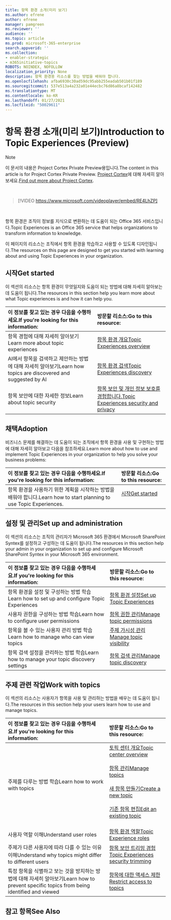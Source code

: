 ```yaml
---
title: 항목 환경 소개(미리 보기)
ms.author: efrene
author: efrene
manager: pamgreen
ms.reviewer: ''
audience: ''
ms.topic: article
ms.prod: microsoft-365-enterprise
search.appverid: ''
ms.collection:
- enabler-strategic
- m365initiative-topics
ROBOTS: NOINDEX, NOFOLLOW
localization_priority: None
description: 항목 환경용 리소스를 찾는 방법을 배워야 합니다.
ms.openlocfilehash: afba6930c30ad59dc95abb255eadab501b01f189
ms.sourcegitcommit: 537e513a4a232a01e44ecbc76d86a8bcaf142482
ms.translationtype: MT
ms.contentlocale: ko-KR
ms.lasthandoff: 01/27/2021
ms.locfileid: "50029611"
---
```

# <a name="introduction-to-topic-experiences-preview"></a><span data-ttu-id="dfbba-103">항목 환경 소개(미리 보기)</span><span class="sxs-lookup"><span data-stu-id="dfbba-103">Introduction to Topic Experiences (Preview)</span></span>

> [!Note] 
> <span data-ttu-id="dfbba-104">이 문서의 내용은 Project Cortex Private Preview용입니다.</span><span class="sxs-lookup"><span data-stu-id="dfbba-104">The content in this article is for Project Cortex Private Preview.</span></span> <span data-ttu-id="dfbba-105">[Project Cortex](https://aka.ms/projectcortex)에 대해 자세히 알아보세요.</span><span class="sxs-lookup"><span data-stu-id="dfbba-105">[Find out more about Project Cortex](https://aka.ms/projectcortex).</span></span>

</br>

> [!VIDEO https://www.microsoft.com/videoplayer/embed/RE4LhZP]  

</br>


<span data-ttu-id="dfbba-106">항목 환경은 조직이 정보를 지식으로 변환하는 데 도움이 되는 Office 365 서비스입니다.</span><span class="sxs-lookup"><span data-stu-id="dfbba-106">Topic Experiences is an Office 365 service that helps organizations to transform information to knowledge.</span></span>

<span data-ttu-id="dfbba-107">이 페이지의 리소스는 조직에서 항목 환경을 학습하고 사용할 수 있도록 디자인됩니다.</span><span class="sxs-lookup"><span data-stu-id="dfbba-107">The resources on this page are designed to get you started with learning about and using Topic Experiences in your organization.</span></span>

## <a name="get-started"></a><span data-ttu-id="dfbba-108">시작</span><span class="sxs-lookup"><span data-stu-id="dfbba-108">Get started</span></span>

<span data-ttu-id="dfbba-109">이 섹션의 리소스는 항목 환경이 무엇일지와 도움이 되는 방법에 대해 자세히 알아보는 데 도움이 됩니다.</span><span class="sxs-lookup"><span data-stu-id="dfbba-109">The resources in this section help you learn more about what Topic experiences is and how it can help you.</span></span>

| <span data-ttu-id="dfbba-110">이 정보를 찾고 있는 경우 다음을 수행하세요.</span><span class="sxs-lookup"><span data-stu-id="dfbba-110">If you're looking for this information:</span></span> | <span data-ttu-id="dfbba-111">방문할 리소스:</span><span class="sxs-lookup"><span data-stu-id="dfbba-111">Go to this resource:</span></span> |
|:-----|:-----|
|<span data-ttu-id="dfbba-112">항목 경험에 대해 자세히 알아보기</span><span class="sxs-lookup"><span data-stu-id="dfbba-112">Learn more about topic experiences</span></span>|[<span data-ttu-id="dfbba-113">항목 환경 개요</span><span class="sxs-lookup"><span data-stu-id="dfbba-113">Topic Experiences overview</span></span>](topic-experiences-overview.md)|
|<span data-ttu-id="dfbba-114">AI에서 항목을 검색하고 제안하는 방법에 대해 자세히 알아보기</span><span class="sxs-lookup"><span data-stu-id="dfbba-114">Learn how topics are discovered and suggested by AI</span></span>|[<span data-ttu-id="dfbba-115">항목 환경 검색</span><span class="sxs-lookup"><span data-stu-id="dfbba-115">Topic Experiences discovery</span></span>](topic-experiences-discovery.md)|
|<span data-ttu-id="dfbba-116">항목 보안에 대한 자세한 정보</span><span class="sxs-lookup"><span data-stu-id="dfbba-116">Learn about topic security</span></span>|[<span data-ttu-id="dfbba-117">항목 보안 및 개인 정보 보호를 경험합니다.</span><span class="sxs-lookup"><span data-stu-id="dfbba-117">Topic Experiences security and privacy</span></span>](topic-experiences-security-privacy.md)|


## <a name="adoption"></a><span data-ttu-id="dfbba-118">채택</span><span class="sxs-lookup"><span data-stu-id="dfbba-118">Adoption</span></span>

<span data-ttu-id="dfbba-119">비즈니스 문제를 해결하는 데 도움이 되는 조직에서 항목 환경을 사용 및 구현하는 방법에 대해 자세히 알아보고 다음을 참조하세요.</span><span class="sxs-lookup"><span data-stu-id="dfbba-119">Learn more about how to use and implement Topic Experiences in your organization to help you solve your business problems:</span></span> 

| <span data-ttu-id="dfbba-120">이 정보를 찾고 있는 경우 다음을 수행하세요.</span><span class="sxs-lookup"><span data-stu-id="dfbba-120">If you're looking for this information:</span></span> | <span data-ttu-id="dfbba-121">방문할 리소스:</span><span class="sxs-lookup"><span data-stu-id="dfbba-121">Go to this resource:</span></span> |
|:-----|:-----|
|<span data-ttu-id="dfbba-122">항목 환경을 사용하기 위한 계획을 시작하는 방법을 배워야 합니다.</span><span class="sxs-lookup"><span data-stu-id="dfbba-122">Learn how to start planning to use Topic Experiences.</span></span> |[<span data-ttu-id="dfbba-123">시작</span><span class="sxs-lookup"><span data-stu-id="dfbba-123">Get started</span></span>](topics-adoption-getstarted.md)<br><br>|  

## <a name="set-up-and-administration"></a><span data-ttu-id="dfbba-124">설정 및 관리</span><span class="sxs-lookup"><span data-stu-id="dfbba-124">Set up and administration</span></span>

<span data-ttu-id="dfbba-125">이 섹션의 리소스는 조직의 관리자가 Microsoft 365 환경에서 Microsoft SharePoint Syntex를 설정하고 구성하는 데 도움이 됩니다.</span><span class="sxs-lookup"><span data-stu-id="dfbba-125">The resources in this section help your admin in your organization to set up and configure Microsoft SharePoint Syntex in your Microsoft 365 environment.</span></span>

| <span data-ttu-id="dfbba-126">이 정보를 찾고 있는 경우 다음을 수행하세요.</span><span class="sxs-lookup"><span data-stu-id="dfbba-126">If you're looking for this information:</span></span> | <span data-ttu-id="dfbba-127">방문할 리소스:</span><span class="sxs-lookup"><span data-stu-id="dfbba-127">Go to this resource:</span></span> |
|:-----|:-----|
|<span data-ttu-id="dfbba-128">항목 환경을 설정 및 구성하는 방법 학습</span><span class="sxs-lookup"><span data-stu-id="dfbba-128">Learn how to set up and configure Topic Experiences</span></span>|[<span data-ttu-id="dfbba-129">항목 환경 설정</span><span class="sxs-lookup"><span data-stu-id="dfbba-129">Set up Topic Experiences</span></span>](set-up-topic-experiences.md)|
|<span data-ttu-id="dfbba-130">사용자 권한을 구성하는 방법 학습</span><span class="sxs-lookup"><span data-stu-id="dfbba-130">Learn how to configure user permissions</span></span>|[<span data-ttu-id="dfbba-131">항목 권한 관리</span><span class="sxs-lookup"><span data-stu-id="dfbba-131">Manage topic permissions</span></span>](topic-experiences-user-permissions.md)|
|<span data-ttu-id="dfbba-132">항목을 볼 수 있는 사용자 관리 방법 학습</span><span class="sxs-lookup"><span data-stu-id="dfbba-132">Learn how to manage who can view topics</span></span>|[<span data-ttu-id="dfbba-133">주제 가시성 관리</span><span class="sxs-lookup"><span data-stu-id="dfbba-133">Manage topic visibility</span></span>](topic-experiences-knowledge-rules.md)|
|<span data-ttu-id="dfbba-134">항목 검색 설정을 관리하는 방법 학습</span><span class="sxs-lookup"><span data-stu-id="dfbba-134">Learn how to manage your topic discovery settings</span></span>|[<span data-ttu-id="dfbba-135">항목 검색 관리</span><span class="sxs-lookup"><span data-stu-id="dfbba-135">Manage topic discovery</span></span>](topic-experiences-discovery.md)|

## <a name="work-with-topics"></a><span data-ttu-id="dfbba-136">주제 관련 작업</span><span class="sxs-lookup"><span data-stu-id="dfbba-136">Work with topics</span></span>

<span data-ttu-id="dfbba-137">이 섹션의 리소스는 사용자가 항목을 사용 및 관리하는 방법을 배우는 데 도움이 됩니다.</span><span class="sxs-lookup"><span data-stu-id="dfbba-137">The resources in this section help your users learn how to use and manage topics.</span></span>

| <span data-ttu-id="dfbba-138">이 정보를 찾고 있는 경우 다음을 수행하세요.</span><span class="sxs-lookup"><span data-stu-id="dfbba-138">If you're looking for this information:</span></span> | <span data-ttu-id="dfbba-139">방문할 리소스:</span><span class="sxs-lookup"><span data-stu-id="dfbba-139">Go to this resource:</span></span> |
|:-----|:-----|
|<span data-ttu-id="dfbba-140">주제를 다루는 방법 학습</span><span class="sxs-lookup"><span data-stu-id="dfbba-140">Learn how to work with topics</span></span>|[<span data-ttu-id="dfbba-141">토픽 센터 개요</span><span class="sxs-lookup"><span data-stu-id="dfbba-141">Topic center overview</span></span>](topic-center-overview.md)<br><br>[<span data-ttu-id="dfbba-142">항목 관리</span><span class="sxs-lookup"><span data-stu-id="dfbba-142">Manage topics</span></span>](manage-topics.md)<br><br>[<span data-ttu-id="dfbba-143">새 항목 만들기</span><span class="sxs-lookup"><span data-stu-id="dfbba-143">Create a new topic</span></span>](create-a-topic.md)<br><br>[<span data-ttu-id="dfbba-144">기존 항목 편집</span><span class="sxs-lookup"><span data-stu-id="dfbba-144">Edit an existing topic</span></span>](edit-a-topic.md)<br><br>|
|<span data-ttu-id="dfbba-145">사용자 역할 이해</span><span class="sxs-lookup"><span data-stu-id="dfbba-145">Understand user roles</span></span>|[<span data-ttu-id="dfbba-146">항목 환경 역할</span><span class="sxs-lookup"><span data-stu-id="dfbba-146">Topic Experience roles</span></span>](topic-experiences-roles.md)|
|<span data-ttu-id="dfbba-147">주제가 다른 사용자에 따라 다를 수 있는 이유 이해</span><span class="sxs-lookup"><span data-stu-id="dfbba-147">Understand why topics might differ to different users</span></span>|[<span data-ttu-id="dfbba-148">항목 보안 트리밍 경험</span><span class="sxs-lookup"><span data-stu-id="dfbba-148">Topic Experiences security trimming</span></span>](topic-experiences-security-trimming.md)|
|<span data-ttu-id="dfbba-149">특정 항목을 식별하고 보는 것을 방지하는 방법에 대해 자세히 알아보기</span><span class="sxs-lookup"><span data-stu-id="dfbba-149">Learn how to prevent specific topics from being identified and viewed</span></span>|[<span data-ttu-id="dfbba-150">항목에 대한 액세스 제한</span><span class="sxs-lookup"><span data-stu-id="dfbba-150">Restrict access to topics</span></span>](restrict-access-to-topics.md)|



## <a name="see-also"></a><span data-ttu-id="dfbba-151">참고 항목</span><span class="sxs-lookup"><span data-stu-id="dfbba-151">See Also</span></span>
